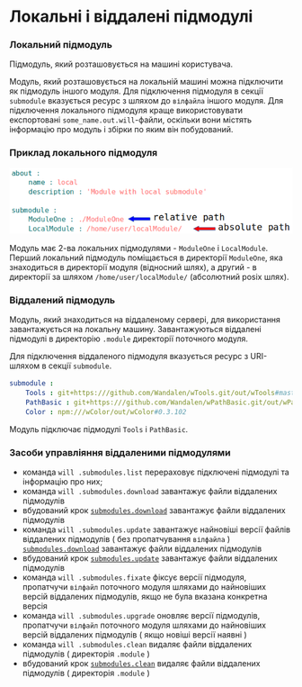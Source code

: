 # Локальні і віддалені підмодулі

### Локальний підмодуль  

Підмодуль, який розташовується на машині користувача.  

Модуль, який розташовується на локальній машині можна підключити як підмодуль іншого модуля. Для підключення підмодуля в секції `submodule` вказується ресурс з шляхом до `вілфайла` іншого модуля. Для підключення локального підмодуля краще використовувати експортовані `some_name.out.will`-файли, оскільки вони містять інформацію про модуль і збірки по яким він побудований.  

### Приклад локального підмодуля

![submodule.local.png](../../images/submodule.local.png)

Модуль має 2-ва локальних підмодулями - `ModuleOne` i `LocalModule`. Перший локальний підмодуль поміщається в директорії `ModuleOne`, яка знаходиться в директорії модуля (відносний шлях), а другий - в директорії за шляхом `/home/user/localModule/` (абсолютний posix шлях).

### Віддалений підмодуль  

Модуль, який знаходиться на віддаленому сервері, для використання завантажується на локальну машину. Завантажуються віддалені підмодулі в директорію <code>.module</code> директорії поточного модуля.

Для підключення віддаленого підмодуля вказується ресурс з URI-шляхом в секції `submodule`.

```yaml
submodule :
    Tools : git+https:///github.com/Wandalen/wTools.git/out/wTools#master
    PathBasic : git+https:///github.com/Wandalen/wPathBasic.git/out/wPathBasic#master
    Color : npm:///wColor/out/wColor#0.3.102
```
Модуль підключає підмодулі `Tools` i `PathBasic`.

### Засоби управліяння віддаленими підмодулями

- команда `will .submodules.list` перераховує підключені підмодулі та інформацію про них;
- команда `will .submodules.download` завантажує файли віддалених підмодулів
- вбудований крок [`submodules.download`](ResourceStep.md#submodulesdownload) завантажує файли віддалених підмодулів
- команда `will .submodules.update` завантажує найновіші версії файлів віддалених підмодулів ( без пропатчування `вілфайла` )
[`submodules.download`](ResourceStep.md#submodulesdownload) завантажує файли віддалених підмодулів
- вбудований крок [`submodules.update`](ResourceStep.md#submodulesupdate) завантажує файли віддалених підмодулів
- команда `will .submodules.fixate` фіксує версії підмодуля, пропатчучи `вілфайл` поточного модуля шляхами до найновіших версій віддалених підмодулів, якщо не була вказана конкретна версія
- команда `will .submodules.upgrade` оновляє версії підмодулів, пропатчучи `вілфайл` поточного модуля шляхами до найновіших версій віддалених підмодулів
( якщо новіші версії наявні )
- команда `will .submodules.clean` видаляє файли віддалених підмодулів ( директорія `.module` )
- вбудований крок [`submodules.clean`](ResourceStep.md#submodulesclean) видаляє файли віддалених підмодулів ( директорія `.module` )
